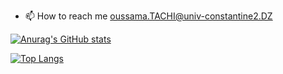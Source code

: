 - 📫 How to reach me 
     oussama.TACHI@univ-constantine2.DZ

[![Anurag's GitHub stats](https://github-readme-stats.vercel.app/api?username=ousstachdz&theme=tokyonight)](https://github.com/anuraghazra/github-readme-stats)

[![Top Langs](https://github-readme-stats.vercel.app/api/top-langs/?username=ousstachdz&layout=compact)](https://github.com/anuraghazra/github-readme-stats)

